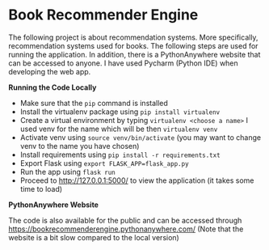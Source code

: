 # Book Recommender Engine

The following project is about recommendation systems. More specifically, recommendation systems
used for books. The following steps are used for running the application. In addition, there is a PythonAnywhere website that can be accessed to anyone.
I have used Pycharm (Python IDE) when developing the web app. 

**Running the Code Locally**
- Make sure that the `pip` command is installed
- Install the virtualenv package using `pip install virtualenv`  
- Create a virtual environment by typing `virtualenv <choose a name>` I used venv for the name which will be then `virtualenv venv` 
- Activate venv using `source venv/bin/activate` (you may want to change venv to the name you have chosen)
- Install requirements using `pip install -r requirements.txt`
- Export Flask using `export FLASK_APP=flask_app.py`
- Run the app using `flask run`
- Proceed to http://127.0.0.1:5000/ to view the application (it takes some time to load)

**PythonAnywhere Website**

The code is also available for the public and can be accessed through https://bookrecommenderengine.pythonanywhere.com/
(Note that the website is a bit slow compared to the local version)